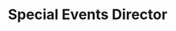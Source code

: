 ---
name: "Skylar Tanartkit"
group: "general board"
title: "Special Events Director"
pronouns: "she/her"
img: "stanartkit.jpg"
graduating_year: 2026
github: "sltanartkit"
email: "sltanartkit@g.ucla.edu"
---